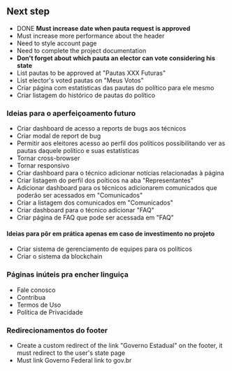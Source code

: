 ## Next step ##
- DONE **Must increase date when pauta request is approved**
- Must increase more performance about the header
- Need to style account page
- Need to complete the project documentation
- **Don't forget about which pauta an elector can vote considering his state**
- List pautas to be approved at "Pautas XXX Futuras"
- List elector's voted pautas on "Meus Votos"
- Criar página com estatísticas das pautas do político para ele mesmo
- Criar listagem do histórico de pautas do político
 

### Ideias para o aperfeiçoamento futuro ### 
- Criar dashboard de acesso a reports de bugs aos técnicos
- Criar modal de report de bug
- Permitir aos eleitores acesso ao perfil dos políticos possibilitando ver as pautas daquele político e suas estatísticas
- Tornar cross-browser
- Tornar responsivo
- Criar dashboard para o técnico adicionar notícias relacionadas à página
- Criar listagem do perfil dos poíticos na aba "Representantes"
- Adicionar dashboard para os técnicos adicionarem comunicados que poderão ser acessados em "Comunicados"
- Criar a listagem dos comunicados em "Comunicados"
- Criar dashboard para o técnico adicionar "FAQ"
- Criar página de FAQ que pode ser acessada em "FAQ"

#### Ideias para pôr em prática apenas em caso de investimento no projeto #####
- Criar sistema de gerenciamento de equipes para os políticos
- Criar o sistema da blockchain

### Páginas inúteis pra encher linguiça ###
- Fale conosco
- Contribua
- Termos de Uso
- Política de Privacidade

### Redirecionamentos do footer ###
- Create a custom redirect of the link "Governo Estadual" on the footer, it must redirect to the user's state page
- Must link Governo Federal link to gov.br
